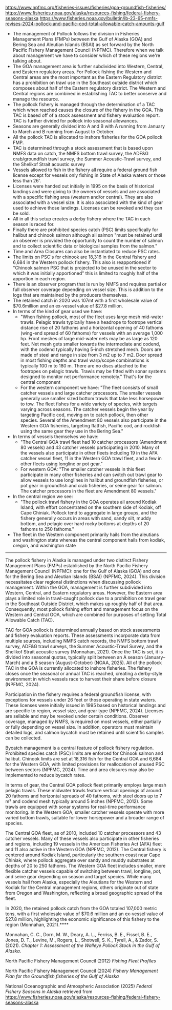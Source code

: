 
https://www.npfmc.org/fisheries-issues/fisheries/goa-groundfish-fisheries/
https://www.fisheries.noaa.gov/alaska/resources-fishing/federal-fishery-seasons-alaska
https://www.fisheries.noaa.gov/bulletin/ib-23-65-nmfs-revises-2024-pollock-and-pacific-cod-total-allowable-catch-amounts-gulf

- The management of Pollock follows the division in Fisheries Management Plans (FMPs) between the Gulf of Alaska (GOA) and Bering Sea and Aleutian Islands (BSAI) as set forward by the North Pacific Fishery Management Council (NPFMC). Therefore when we talk about management we have to consider which of these regions we're talking about. 
- The GOA management area is further subdivided into Western, Central, and Eastern regulatory areas. For Pollock fishing the Western and Central areas are the most important as the Eastern Regulatory district has a prohibition on trawl use in the Southeast outside district which composes about half of the Eastern regulatory district. The Western and Central regions are combined in establishing TAC to better conserve and manage the resource.
- The pollock fishery is managed through the determination of a TAC which when reached causes the closure of the fishery in the GOA. This TAC is based off of a stock assessment and fishery evaluation report. TAC is further divided for pollock into seasonal allowances. 
- Seasons are generally divided into A and B with A running from January to March and B running from August to October.
- All the pollock TAC is allocated to inshore fisheries for the GOA pollock FMP.
- TAC is determined through a stock assessment that is based upon NMFS data on catch, the NMFS bottom trawl survey, the ADF&G crab/groundfish trawl survey, the Summer Acoustic-Trawl survey, and the Shelikof Strait acoustic survey
- Vessels allowed to fish in the fishery all require a federal ground fish license except for vessels only fishing in State of Alaska waters or those less than 26'. 
- Licenses were handed out initially in 1995 on the basis of historical landings and were giving to the owners of vessels and are associated with a specific fishing area (western and/or central). They are also associated with a vessel size. It is also associated with the kind of gear used to achieve those landings. Licenses can be revoked and they can be sold. 
- All in all this setup creates a derby fishery where the TAC in each season is raced for. 
- Finally there are prohibited species catch (PSC) limits specifically for halibut and chinook salmon although all salmon "must be retained until an observer is provided the opportunity to count the number of salmon and to collect scientific data or biological samples from the salmon."  
- Time and Area Closures can also be instantiated to reduce PSC rates. 
- The limits on PSC's for chinook are 18,316 in the Central fishery and 6,684 in the Western pollock fishery. This also is reapportioned if "Chinook salmon PSC that is projected to be unused in the sector to which it was initially apportioned" this is limited to roughly half of the apportion in each region.
- There is an observer program that is run by NMFS and requires partial or full observer coverage depending on vessel size. This is addition to the logs that are maintained by the producers themselves. 
- The retained catch in 2020 was 107mt with a first wholesale value of $70.6million and an ex-vessel value of $27.8 million. 
- In terms of the kind of gear used we have:
	- "When fishing pollock, most of the fleet uses large mesh mid-water trawls. Pelagic trawls typically have a headrope to footrope vertical distance rise of 20 fathoms and a horizontal opening of 40 fathoms (wing-end spread of 60 fathoms) for vessels with an average 1,000 hp. Front meshes of large mid-water nets may be as large as 120 feet. Net mesh gets smaller towards the intermediate and codend, with the codend typically having 5-inch stretched mesh. Doors are made of steel and range in size from 3 m2 up to 7 m2. Door spread in most fishing depths and trawl warp/scope combinations is typically 100 m to 180 m. There are no discs attached to the footropes on pelagic trawls. Trawls may be fitted with sonar systems designed to monitor net performance remotely." That's for the central component
	- For the western component we have: "The fleet consists of small catcher vessels and large catcher processors. The smaller vessels generally use smaller sized bottom trawls that take less horsepower to tow. The fleet fishes for a wide variety of species, with targets varying across seasons. The catcher vessels begin the year by targeting Pacific cod, moving on to catch pollock, then other species. Several of the Amendment 80 vessels also participate in the Western GOA fisheries, targeting flatfish, Pacific cod, and rockfish using the same gear they use in the Bering Sea."
- In terms of vessels themselves we have:
	- "The Central GOA trawl fleet had 10 catcher processors (Amendment 80 vessels) and 43 catcher vessels participating in 2010. Many of the vessels also participate in other fleets including 19 in the AFA catcher vessel fleet, 11 in the Western GOA trawl fleet, and a few in other fleets using longline or pot gear."
	- For western GOA: "The smaller catcher vessels in this fleet participate in many other fisheries and can switch out trawl gear to allow vessels to use longlines in halibut and groundfish fisheries, or pot gear in groundfish and crab fisheries, or seine gear for salmon. The catcher processors in the fleet are Amendment 80 vessels."
- In the central region we see:
	- "The pollock trawl fishery in the GOA operates all around Kodiak Island, with effort concentrated on the southern side of Kodiak, off Cape Chiniak. Pollock tend to aggregate in large groups, and the fishery generally occurs in areas with sand, sandy silt, muddy bottom, and pelagic over hard rocky bottoms at depths of 20 fathoms to 250 fathoms."
- The fleet in the Western component primarily hails from the aleutians and washington state whereas the central component hails from kodiak, oregon, and washington state

-----

The pollock fishery in Alaska is managed under two distinct Fishery Management Plans (FMPs) established by the North Pacific Fishery Management Council (NPFMC): one for the Gulf of Alaska (GOA) and one for the Bering Sea and Aleutian Islands (BSAI) (NPFMC, 2024). This division necessitates clear regional distinctions when discussing pollock management. Within the GOA, management is further subdivided into Western, Central, and Eastern regulatory areas. However, the Eastern area plays a limited role in trawl-caught pollock due to a prohibition on trawl gear in the Southeast Outside District, which makes up roughly half of that area. Consequently, most pollock fishing effort and management focus on the Western and Central GOA, which are combined for purposes of setting Total Allowable Catch (TAC).

TAC for GOA pollock is determined annually based on stock assessments and fishery evaluation reports. These assessments incorporate data from multiple sources, including NMFS catch records, the NMFS bottom trawl survey, ADF&G trawl surveys, the Summer Acoustic-Trawl Survey, and the Shelikof Strait acoustic survey (Monnahan, 2021). Once the TAC is set, it is divided into seasonal quotas, typically split between an A season (January–March) and a B season (August–October) (NOAA, 2025). All of the pollock TAC in the GOA is currently allocated to inshore fisheries. The fishery closes once the seasonal or annual TAC is reached, creating a derby-style environment in which vessels race to harvest their share before closure (NPFMC, 2024).

Participation in the fishery requires a federal groundfish license, with exceptions for vessels under 26 feet or those operating in state waters. These licenses were initially issued in 1995 based on historical landings and are specific to region, vessel size, and gear type (NPFMC, 2024). Licenses are sellable and may be revoked under certain conditions. Observer coverage, managed by NMFS, is required on most vessels, either partially or fully depending on vessel size. In addition, operators must maintain detailed logs, and salmon bycatch must be retained until scientific samples can be collected.

Bycatch management is a central feature of pollock fishery regulation. Prohibited species catch (PSC) limits are enforced for Chinook salmon and halibut. Chinook limits are set at 18,316 fish for the Central GOA and 6,684 for the Western GOA, with limited provisions for reallocation of unused PSC between sectors (NPFMC, 2024). Time and area closures may also be implemented to reduce bycatch rates.

In terms of gear, the Central GOA pollock fleet primarily employs large mesh pelagic trawls. These midwater trawls feature vertical openings of around 20 fathoms and horizontal spreads of 40 fathoms, with steel doors up to 7 m² and codend mesh typically around 5 inches (NPFMC, 2012). Some trawls are equipped with sonar systems for real-time performance monitoring. In the Western GOA, smaller catcher vessels operate with more varied bottom trawls, suitable for lower horsepower and a broader range of species.

The Central GOA fleet, as of 2010, included 10 catcher processors and 43 catcher vessels. Many of these vessels also participate in other fisheries and regions, including 19 vessels in the American Fisheries Act (AFA) fleet and 11 also active in the Western GOA (NPFMC, 2012). The Central fishery is centered around Kodiak Island, particularly the southern coast near Cape Chiniak, where pollock aggregate over sandy and muddy substrates at depths of 20 to 250 fathoms. The Western GOA fleet includes smaller, more flexible catcher vessels capable of switching between trawl, longline, pot, and seine gear depending on season and target species. While many vessels hail from Alaska, especially the Aleutians for the Western and Kodiak for the Central management regions, others originate out of state from Oregon and Washington, reflecting a broad geographic spread of the fleet.

In 2020, the retained pollock catch from the GOA totaled 107,000 metric tons, with a first wholesale value of $70.6 million and an ex-vessel value of $27.8 million, highlighting the economic significance of this fishery to the region (Monnahan, 2021).****

Monnahan, C. C., Dorn, M. W., Deary, A. L., Ferriss, B. E., Fissel, B. E., Jones, D. T., Levine, M., Rogers, L., Shotwell, S. K., Tyrell, A., & Zador, S. (2021). _Chapter 1: Assessment of the Walleye Pollock Stock in the Gulf of Alaska_.

North Pacific Fishery Management Council (2012) *Fishing Fleet Profiles*

North Pacific Fishery Management Council (2024) *Fishery Management Plan for the Groundfish fisheries of the Gulf of Alaska*

National Oceanographic and Atmospheric Association (2025) *Federal Fishery Seasons in Alaska* retrieved from https://www.fisheries.noaa.gov/alaska/resources-fishing/federal-fishery-seasons-alaska